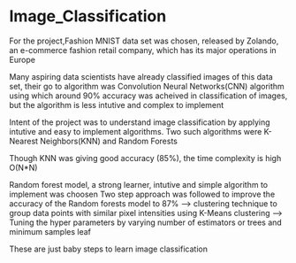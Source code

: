 # Image_Classification

For the project,Fashion MNIST data set was chosen, released by Zolando, an e-commerce fashion retail company, which has its major operations in Europe

Many aspiring data scientists have already classified images of this data set, their go to algorithm was Convolution Neural Networks(CNN) algorithm using which around 90% accuracy was acheived in classification of images, but the algorithm is less intutive and complex to implement

Intent of the project was to understand image classification by applying intutive and easy to implement algorithms. Two such algorithms were K-Nearest Neighbors(KNN) and Random Forests

Though KNN was giving good accuracy (85%), the time complexity is high O(N*N)

Random forest model, a strong learner, intutive and simple algorithm to implement was choosen
Two step approach was followed to improve the accuracy of the Random forests model to 87%                                                 --> clustering technique to group data points with similar pixel intensities using K-Means clustering                                     --> Tuning the hyper parameters by varying number of estimators or trees and minimum samples leaf

These are just baby steps to learn image classification
